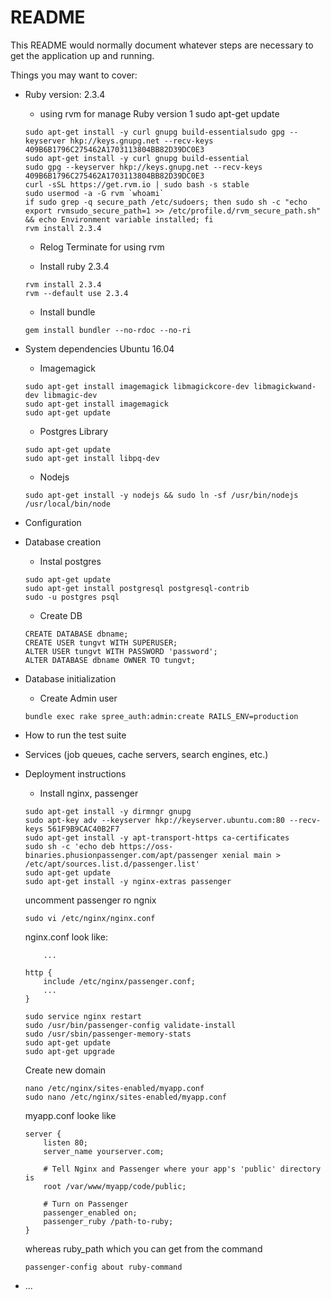 # README

This README would normally document whatever steps are necessary to get the
application up and running.

Things you may want to cover:

* Ruby version: 2.3.4 
    - using rvm for manage Ruby version  1  sudo apt-get update
    ```
    sudo apt-get install -y curl gnupg build-essentialsudo gpg --keyserver hkp://keys.gnupg.net --recv-keys 409B6B1796C275462A1703113804BB82D39DC0E3
    sudo apt-get install -y curl gnupg build-essential
    sudo gpg --keyserver hkp://keys.gnupg.net --recv-keys 409B6B1796C275462A1703113804BB82D39DC0E3
    curl -sSL https://get.rvm.io | sudo bash -s stable
    sudo usermod -a -G rvm `whoami`
    if sudo grep -q secure_path /etc/sudoers; then sudo sh -c "echo export rvmsudo_secure_path=1 >> /etc/profile.d/rvm_secure_path.sh" && echo Environment variable installed; fi
   rvm install 2.3.4
   ```
   - Relog Terminate for using rvm 

   - Install ruby 2.3.4 
   ```
   rvm install 2.3.4
   rvm --default use 2.3.4
   ```
   - Install bundle
   ``` 
   gem install bundler --no-rdoc --no-ri
   ```

* System dependencies Ubuntu 16.04 
    - Imagemagick 
    ```
    sudo apt-get install imagemagick libmagickcore-dev libmagickwand-dev libmagic-dev
    sudo apt-get install imagemagick
    sudo apt-get update
    ```
    - Postgres Library
    ```
    sudo apt-get update
    sudo apt-get install libpq-dev
    ```
    - Nodejs 
    ```
    sudo apt-get install -y nodejs && sudo ln -sf /usr/bin/nodejs /usr/local/bin/node
    ```
    
* Configuration

* Database creation
    - Instal postgres 
    ```
    sudo apt-get update
    sudo apt-get install postgresql postgresql-contrib
    sudo -u postgres psql
    ```
    - Create DB 
    ```
    CREATE DATABASE dbname;
    CREATE USER tungvt WITH SUPERUSER;
    ALTER USER tungvt WITH PASSWORD 'password';
    ALTER DATABASE dbname OWNER TO tungvt;
    ```

* Database initialization
    - Create Admin user 
    ```
    bundle exec rake spree_auth:admin:create RAILS_ENV=production
    ```

* How to run the test suite

* Services (job queues, cache servers, search engines, etc.)

* Deployment instructions
    - Install nginx, passenger 
    ```
    sudo apt-get install -y dirmngr gnupg
    sudo apt-key adv --keyserver hkp://keyserver.ubuntu.com:80 --recv-keys 561F9B9CAC40B2F7
    sudo apt-get install -y apt-transport-https ca-certificates
    sudo sh -c 'echo deb https://oss-binaries.phusionpassenger.com/apt/passenger xenial main > /etc/apt/sources.list.d/passenger.list'
    sudo apt-get update
    sudo apt-get install -y nginx-extras passenger
    ```
    uncomment passenger ro ngnix 
    ```
    sudo vi /etc/nginx/nginx.conf
    
    ```
    nginx.conf look like: 

    ```
        ...

    http {
        include /etc/nginx/passenger.conf;
        ...
    }
    ```
    ```
    sudo service nginx restart
    sudo /usr/bin/passenger-config validate-install
    sudo /usr/sbin/passenger-memory-stats
    sudo apt-get update
    sudo apt-get upgrade
    ```

    Create new domain 

    ```
    nano /etc/nginx/sites-enabled/myapp.conf 
    sudo nano /etc/nginx/sites-enabled/myapp.conf 
    ```

    myapp.conf looke like

    ```
    server {
        listen 80;
        server_name yourserver.com;

        # Tell Nginx and Passenger where your app's 'public' directory is
        root /var/www/myapp/code/public;

        # Turn on Passenger
        passenger_enabled on;
        passenger_ruby /path-to-ruby;
    }
    ```

    whereas ruby_path which you can get from the command 
    ```
    passenger-config about ruby-command
    ```

* ...
